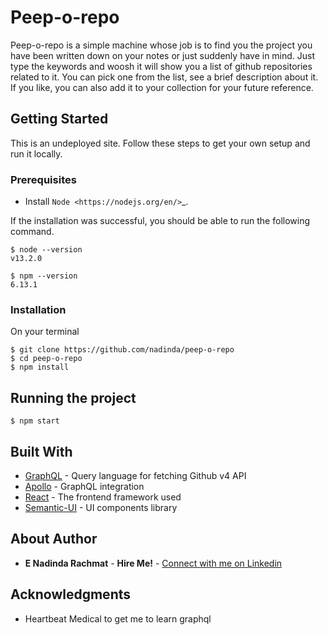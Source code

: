 # Peep-o-repo

Peep-o-repo is a simple machine whose job is to find you the project you have been written down on your notes or just suddenly have in mind. Just type the keywords and woosh it will show you a list of github repositories related to it. You can pick one from the list, see a brief description about it. If you like, you can also add it to your collection for your future reference.

## Getting Started

This is an undeployed site. Follow these steps to get your own setup and run it locally.

### Prerequisites

* Install `Node <https://nodejs.org/en/>`_.

If the installation was successful, you should be able to run the following command.

    $ node --version
    v13.2.0

    $ npm --version
    6.13.1


### Installation

On your terminal

    $ git clone https://github.com/nadinda/peep-o-repo
    $ cd peep-o-repo
    $ npm install

## Running the project

    $ npm start

## Built With

* [GraphQL](https://graphql.org/) - Query language for fetching Github v4 API
* [Apollo](https://www.apollographql.com/) - GraphQL integration
* [React](https://reactjs.org/) - The frontend framework used
* [Semantic-UI](https://react.semantic-ui.com) - UI components library

## About Author

* **E Nadinda Rachmat** - **Hire Me!** - [Connect with me on Linkedin](https://www.linkedin.com/in/eraulianr/)

## Acknowledgments

* Heartbeat Medical to get me to learn graphql